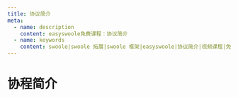 ```yaml
---
title: 协议简介
meta:
  - name: description
    content: easyswoole免费课程：协议简介
  - name: keywords
    content: swoole|swoole 拓展|swoole 框架|easyswoole|协议简介|视频课程|免费教程
---
```

# 协程简介
<script type="text/javascript" src="/Js/Ckplayer/ckplayer.js"></script>
<div class="video" style="width: 50rem;height: 30rem;"></div>
<script type="text/javascript">
    var videoObject = {
    		container: '.video',
    		variable: 'player',
    		video:'http://video-oss.easyswoole.com/%E5%85%A5%E9%97%A8%E6%95%99%E7%A8%8B1/%E5%8D%8F%E7%A8%8B%E7%AE%80%E4%BB%8B.mp4'
    	};
    var player=new ckplayer(videoObject);
</script>
